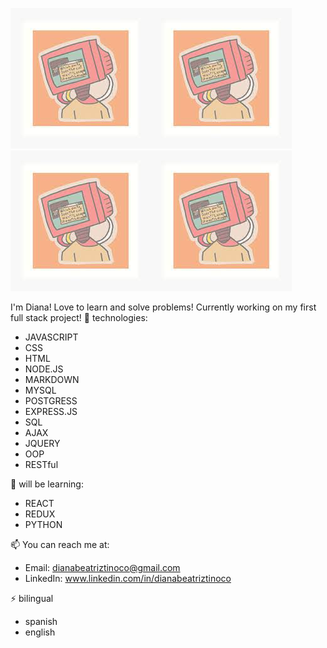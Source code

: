 ![Logo](/download.jpg)![Logo](/download.jpg)![Logo](/download.jpg)![Logo](/download.jpg)



I'm Diana! Love to learn and solve problems! Currently working on my first full stack project! 
🔭 technologies:               
- JAVASCRIPT
- CSS 
- HTML
- NODE.JS
- MARKDOWN
- MYSQL
- POSTGRESS
- EXPRESS.JS
- SQL
- AJAX 
- JQUERY
- OOP
- RESTful 

🌱  will be learning: 
- REACT 
- REDUX
- PYTHON

📫  You can reach me at: 

- Email: dianabeatriztinoco@gmail.com
- LinkedIn: www.linkedin.com/in/dianabeatriztinoco

⚡ bilingual
- spanish 
- english 

<!--
**dianabeatriztinoco/dianabeatriztinoco** is a ✨ _special_ ✨ repository because its `README.md` (this file) appears on your GitHub profile.


-->
